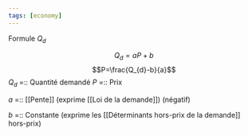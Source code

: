 ```yaml
---
tags: [economy] 
---
```


Formule $Q_d$

$$Q_d=aP+b$$
$$P=\frac{Q_{d}-b}{a}$$
$Q_d$ =:: Quantité demandé 
$P$ =:: Prix
<!--SR:!2023-04-22,46,292-->
$a$ =:: [[Pente]] (exprime [[Loi de la demande]]) (négatif)
<!--SR:!2023-03-12,15,290-->
$b$ =:: Constante (exprime les [[Déterminants hors-prix de la demande]] hors-prix)
<!--SR:!2023-02-26,3,252-->